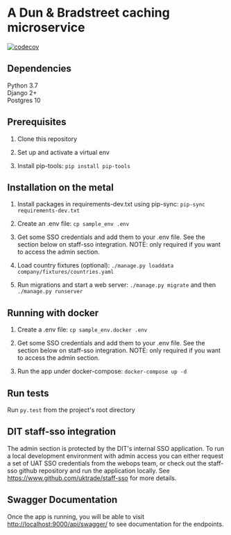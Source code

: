 # A Dun & Bradstreet caching microservice

[![codecov](https://codecov.io/gh/uktrade/dnb-service/branch/master/graph/badge.svg)](https://codecov.io/gh/uktrade/dnb-service)

## Dependencies

Python 3.7  
Django 2+  
Postgres 10  

## Prerequisites

1. Clone this repository

2. Set up and activate a virtual env

3. Install pip-tools: `pip install pip-tools`

## Installation on the metal

1. Install packages in requirements-dev.txt using pip-sync: `pip-sync requirements-dev.txt`

2. Create an .env file: `cp sample_env .env`

3. Get some SSO credentials and add them to your .env file. See the section below on staff-sso integration.
   NOTE: only required if you want to access the admin section.

4. Load country fixtures (optional): `./manage.py loaddata company/fixtures/countries.yaml`

5. Run migrations and start a web server: `./manage.py migrate` and then `./manage.py runserver`

## Running with docker

1. Create a .env file: `cp sample_env.docker .env`

2. Get some SSO credentials and add them to your .env file. See the section below on staff-sso integration.
   NOTE: only required if you want to access the admin section.

3. Run the app under docker-compose: `docker-compose up -d`

## Run tests

Run `py.test` from the project's root directory

## DIT staff-sso integration

The admin section is protected by the DIT's internal SSO application.  To run a local development environment with admin
access you can either request a set of UAT SSO credentials from the webops team, or check out the staff-sso github
repository and run the application locally. See <https://www.github.com/uktrade/staff-sso> for more details.

## Swagger Documentation

Once the app is running, you will be able to visit <http://localhost:9000/api/swagger/> to see documentation for the endpoints.
